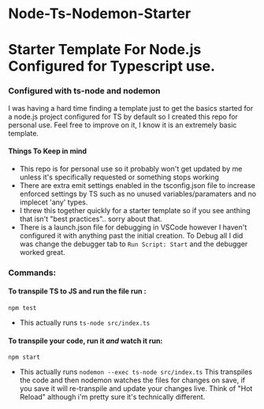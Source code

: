 # Node-Ts-Nodemon-Starter

# Starter Template For Node.js Configured for Typescript use.

### Configured with ts-node and  nodemon


I was having a hard time finding a template just to get the basics started for a node.js project configured for TS by default so I created this repo for personal use.  Feel free to improve on it, I know it is an extremely basic template. 


#### Things To Keep in mind
- This repo is for personal use so it probably won't get updated by me unless it's specifically requested or something stops working
- There are extra emit settings enabled in the tsconfig.json file to increase enforced settings by TS such as no unused variables/paramaters and no implecet 'any' types.
- I threw this together quickly for a starter template so if you see anthing that isn't "best practices".. sorry about that. 
- There is a launch.json file for debugging in VSCode however I haven't configured it with anything past the initial creation. 
To Debug all I did was change the debugger tab to `Run Script: Start` and the debugger worked great. 


### Commands:
#### To transpile TS to JS and run the file run :

```npm test```

- This actually runs `ts-node src/index.ts` 

#### To transpile your code, run it _and_ watch it run:

`npm start` 

- This actually runs `nodemon --exec ts-node src/index.ts` This transpiles the code and then nodemon watches the files for changes on save, if you save it will re-transpile and update your changes live. Think of "Hot Reload" although i'm pretty sure it's technically different. 

